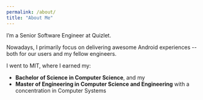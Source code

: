 ```yaml
---
permalink: /about/
title: "About Me"
---
```


I’m a Senior Software Engineer at Quizlet.

Nowadays, I primarily focus on delivering awesome Android experiences -- both for our users and my fellow engineers.

I went to MIT, where I earned my:

- **Bachelor of Science in Computer Science**, and my
- **Master of Engineering in Computer Science and Engineering** with a concentration in Computer Systems
